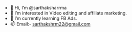 - 👋 Hi, I’m @sarthaksharrma
- 👀 I’m interested in Video editing and affiliate marketing.
- 🌱 I’m currently learning FB Ads.
- 📫 Email:- sarthakshrm22@gmail.com

<!---
sarthaksharrma/sarthaksharrma is a ✨ special ✨ repository because its `README.md` (this file) appears on your GitHub profile.
You can click the Preview link to take a look at your changes.
--->
